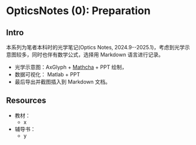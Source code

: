# OpticsNotes (0): Preparation

## Intro

本系列为笔者本科时的光学笔记(Optics Notes, 2024.9--2025.1)，考虑到光学示意图较多，同时也伴有数学公式，选择用 Markdown 语言进行记录。

- 光学示意图：AxGlyph + [Mathcha](https://www.mathcha.io/editor) + PPT 绘制，
- 数据可视化： Matlab + PPT 
- 最后导出并截图插入到 Markdown 文档。

## Resources

- 教材：
  - x
- 辅导书：
  - y
